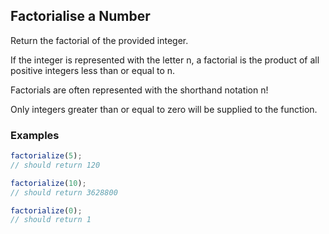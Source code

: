 ## Factorialise a Number

Return the factorial of the provided integer.

If the integer is represented with the letter n, a factorial is the product of all positive integers less than or equal to n.

Factorials are often represented with the shorthand notation n!

Only integers greater than or equal to zero will be supplied to the function.

### Examples

```javascript
factorialize(5);
// should return 120
```

```javascript
factorialize(10);
// should return 3628800
```

```javascript
factorialize(0);
// should return 1
```
